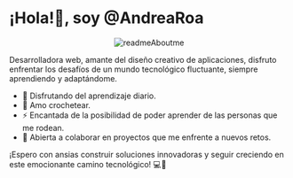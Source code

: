 # ¡Hola!👋, soy @AndreaRoa

<p align="center">
  <img src="https://github.com/AndreaRoa/AndreaRoa/blob/main/assets/127570265/aae8faf6-fa77-4d20-a66c-589c7b1069ac.jpg" alt="readmeAboutme">
</p>

Desarrolladora web, amante del diseño creativo de aplicaciones, disfruto enfrentar los desafíos de un mundo tecnológico fluctuante, siempre aprendiendo y adaptándome.

- 🔭 Disfrutando del aprendizaje diario. 
- 🧶 Amo crochetear.
- ⚡ Encantada de la posibilidad de poder aprender de las personas que me rodean. 
- 🤝 Abierta a colaborar en proyectos que me enfrente a nuevos retos.

¡Espero con ansias construir soluciones innovadoras y seguir creciendo en este emocionante camino tecnológico! 💻🚀
